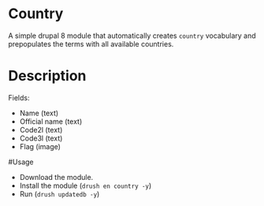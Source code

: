 # Country

A simple drupal 8 module that automatically creates `country` vocabulary and prepopulates the terms with all available countries.

# Description

Fields:
- Name (text)
- Official name (text)
- Code2l (text)
- Code3l (text)
- Flag (image)

#Usage

- Download the module.
- Install the module (`drush en country -y`)
- Run (`drush updatedb -y`)

